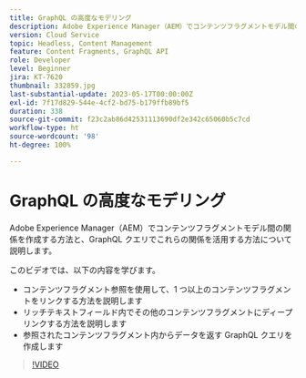 ```yaml
---
title: GraphQL の高度なモデリング
description: Adobe Experience Manager（AEM）でコンテンツフラグメントモデル間の関係を作成する方法と、GraphQL クエリでこれらの関係を活用する方法について説明します。
version: Cloud Service
topic: Headless, Content Management
feature: Content Fragments, GraphQL API
role: Developer
level: Beginner
jira: KT-7620
thumbnail: 332859.jpg
last-substantial-update: 2023-05-17T00:00:00Z
exl-id: 7f17d829-544e-4cf2-bd75-b179ffb89bf5
duration: 338
source-git-commit: f23c2ab86d42531113690df2e342c65060b5c7cd
workflow-type: ht
source-wordcount: '98'
ht-degree: 100%

---
```


# GraphQL の高度なモデリング

Adobe Experience Manager（AEM）でコンテンツフラグメントモデル間の関係を作成する方法と、GraphQL クエリでこれらの関係を活用する方法について説明します。

このビデオでは、以下の内容を学びます。

+ コンテンツフラグメント参照を使用して、1 つ以上のコンテンツフラグメントをリンクする方法を説明します
+ リッチテキストフィールド内でその他のコンテンツフラグメントにディープリンクする方法を説明します
+ 参照されたコンテンツフラグメント内からデータを返す GraphQL クエリを作成します

>[!VIDEO](https://video.tv.adobe.com/v/332859?quality=12&learn=on)
